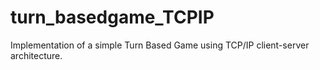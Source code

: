 # turn_basedgame_TCPIP
Implementation of a simple Turn Based Game using TCP/IP client-server architecture.
